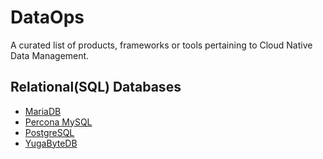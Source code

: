 # DataOps 

A curated list of products, frameworks or tools pertaining to Cloud Native Data Management. 


## Relational(SQL) Databases
- [MariaDB](https://mariadb.org/)
- [Percona MySQL](https://www.percona.com/)
- [PostgreSQL](https://www.postgresql.org/)
- [YugaByteDB](https://github.com/yugabyte/yugabyte-db)
